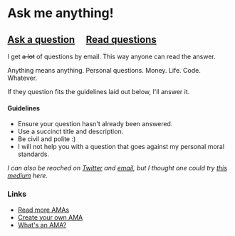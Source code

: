 # Ask me anything!

## [Ask a question](../../issues/new) &nbsp;&nbsp;&nbsp; [Read questions](../../issues?q=is%3Aissue+is%3Aclosed)

I get <del>a lot</del> of questions by email.
This way anyone can read the answer.

Anything means anything.
Personal questions.
Money.
Life.
Code.
Whatever.

If they question fits the guidelines laid out below, I'll answer it.

#### Guidelines

- Ensure your question hasn't already been answered.
- Use a succinct title and description.
- Be civil and polite :)
- I will not help you with a question that goes against my personal moral standards.

*I can also be reached on [Twitter](https://twitter.com/habi) and [email](mailto:ama@davidhaberthuer.ch), but I thought one could try [this medium](https://github.com/habi/ama/issues/new) here.*


### Links

- [Read more AMAs](https://github.com/sindresorhus/amas)
- [Create your own AMA](../../fork)
- [What's an AMA?](https://en.wikipedia.org/wiki/Reddit#IAmA_and_AMA)
